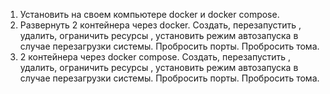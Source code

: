 1) Установить на своем компьютере docker и docker compose.
2) Развернуть 2 контейнера через docker. Создать, перезапустить
  , удалить, ограничить ресурсы
  , установить режим автозапуска в случае перезагрузки системы.
    Пробросить порты.
    Пробросить тома.
4) 2 контейнера через docker compose.
   Создать, перезапустить
   , удалить, ограничить ресурсы
   , установить режим автозапуска в случае перезагрузки системы.
   Пробросить порты. Пробросить тома.
